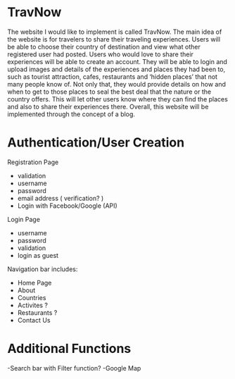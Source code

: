 # TravNow
The website I would like to implement is called TravNow. The main idea of the website is for travelers to share their traveling experiences. 
Users will be able to choose their country of destination and view what other registered user had posted.
Users who would love to share their experiences will be able to create an account. They will be able to login and upload images and details of the experiences and places they had been to, such as tourist attraction, cafes, restaurants and ‘hidden places’ that not many people know of. Not only that, they would provide details on how and when to get to those places to seal the best deal that the nature or the country offers.
This will let other users know where they can find the places and also to share their experiences there.
Overall, this website will be implemented through the concept of a blog.

# Authentication/User Creation
Registration Page
- validation
- username
- password
- email address ( verification? )
- Login with Facebook/Google (API)

Login Page
- username
- password
- validation
- login as guest

Navigation bar includes:
- Home Page
- About
- Countries
- Activites ?
- Restaurants ?
- Contact Us



# Additional Functions
-Search bar with Filter function?
-Google Map 


